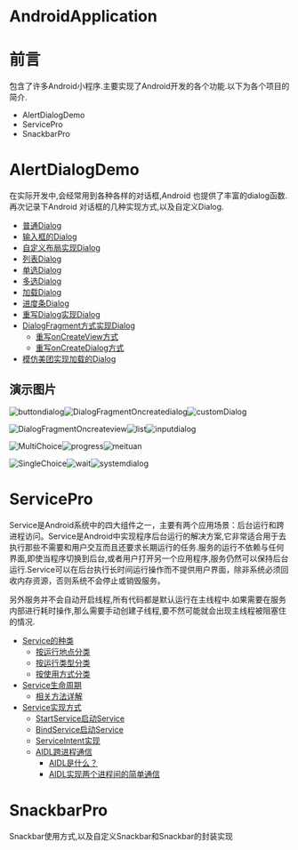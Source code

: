 # AndroidApplication
# 前言

包含了许多Android小程序.主要实现了Android开发的各个功能.以下为各个项目的简介.

- AlertDialogDemo
- ServicePro
- SnackbarPro





# AlertDialogDemo

在实际开发中,会经常用到各种各样的对话框,Android 也提供了丰富的dialog函数.再次记录下Android 对话框的几种实现方式,以及自定义Dialog.

- [普通Dialog](#普通Dialog)
- [输入框的Dialog](#输入框的Dialog)
- [自定义布局实现Dialog](#自定义布局实现Dialog)
- [列表Dialog](#列表Dialog)
- [单选Dialog](#单选Dialog)
- [多选Dialog](#多选Dialog)
- [加载Dialog](#加载Dialog)
- [进度条Dialog](#进度条Dialog)
- [重写Dialog实现Dialog](#重写Dialog实现Dialog)
- [DialogFragment方式实现Dialog](#DialogFragment方式实现Dialog)
  - [重写onCreateView方式](#重写onCreateView方式)
  - [重写onCreateDialog方式](#重写onCreateDialog方式)
- [模仿美团实现加载的Dialog](#模仿美团实现加载的Dialog)

## 演示图片

![buttondialog](AlertDialogDemo/AlertDialog/buttondialog.jpg)![DialogFragmentOncreatedialog](AlertDialogDemo/AlertDialog/DialogFragmentOncreatedialog.jpg)![customDialog](AlertDialogDemo/AlertDialog/customDialog.jpg)





![DialogFragmentOncreateview](AlertDialogDemo/AlertDialog/DialogFragmentOncreateview.jpg)![list](AlertDialogDemo/AlertDialog/list.jpg)![inputdialog](AlertDialogDemo/AlertDialog/inputdialog.jpg)





![MultiChoice](AlertDialogDemo/AlertDialog/MultiChoice.jpg)![progress](AlertDialogDemo/AlertDialog/progress.jpg)![meituan](AlertDialogDemo/AlertDialog/meituan.jpg)





![SingleChoice](AlertDialogDemo/AlertDialog/SingleChoice.jpg)![wait](AlertDialogDemo/AlertDialog/wait.jpg)![systemdialog](AlertDialogDemo/AlertDialog/systemdialog.jpg)



# ServicePro

Service是Android系统中的四大组件之一，主要有两个应用场景：后台运行和跨进程访问。Service是Android中实现程序后台运行的解决方案,它非常适合用于去执行那些不需要和用户交互而且还要求长期运行的任务.服务的运行不依赖与任何界面,即使当程序切换到后台,或者用户打开另一个应用程序,服务仍然可以保持后台运行.Service可以在后台执行长时间运行操作而不提供用户界面，除非系统必须回收内存资源，否则系统不会停止或销毁服务。

另外服务并不会自动开启线程,所有代码都是默认运行在主线程中.如果需要在服务内部进行耗时操作,那么需要手动创建子线程,要不然可能就会出现主线程被阻塞住的情况.

- [Service的种类](#Service的种类)
  - [按运行地点分类](#按运行地点分类)
  - [按运行类型分类](#按运行类型分类)
  - [按使用方式分类](#按使用方式分类)
- [Service生命周期](#Service生命周期)
  - [相关方法详解](#相关方法详解)
- [Service实现方式](#Service实现方式)
  - [StartService启动Service](StartService启动Service)
  - [BindService启动Service](#BindService启动Service)
  - [ServiceIntent实现](#ServiceIntent实现)
  - [AIDL跨进程通信](#AIDL跨进程通信)
    - [AIDL是什么？](#AIDL是什么？)
    - [AIDL实现两个进程间的简单通信](#AIDL实现两个进程间的简单通信)

# 

# SnackbarPro

Snackbar使用方式,以及自定义Snackbar和Snackbar的封装实现